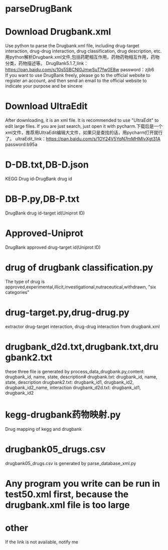 # parseDrugBank
# Download Drugbank.xml
Use python to parse the Drugbank.xml file, including drug-target interaction, drug-drug interaction, drug classification, drug description, etc.用python解析Drugbank.xml文件,包括药靶相互作用，药物药物相互作用，药物分类，药物描述等。
DrugBank5.1.7_link：https://pan.baidu.com/s/10s5SBCNI0JmwSuT7fw0E8w password：zjb6               
If you want to use DrugBank freely, please go to the official website to register an account, and then send an email to the official website to indicate your purpose and be sincere
# Download UltraEdit
After downloading, it is an xml file. It is recommended to use "UltraEdit" to edit large files. If you are just search, just open it with pycharm.下载后是一个xml文件，推荐用UltraEdit编辑大文件，如果只是查找的话，用pycharm打开就行了。
ultraEdit_link：https://pan.baidu.com/s/1OY24V5YqN7mMHMIvXgt31A password:b95a 
# D-DB.txt,DB-D.json
KEGG Drug id-DrugBank drug id
# DB-P.py,DB-P.txt
DrugBank drug id-target id(Uniprot ID)
# Approved-Uniprot
DrugBank approved drug-target id(Uniprot ID)
# drug of drugbank classification.py
The type of drug is approved,experimental,illicit,investigational,nutraceutical,withdrawn,     "six categories"
# drug-target.py,drug-drug.py
extractor drug-target interaction, drug-drug interaction from drugbank.xml
# drugbank_d2d.txt,drugbank.txt,drugbank2.txt
these three file is generated by process_data_drugbank.py,content: drugbank_id, name, state, description# drugbank.txt: drugbank_id, name, state, description  drugbank2.txt: drugbank_id1, drugbank_id2, drugbank_id2_name, interaction  drugbank_d2d.txt: drugbank_id1, drugbank_id2
# kegg-drugbank药物映射.py
Drug mapping of kegg and drugbank
# drugbank05_drugs.csv
drugbank05_drugs.csv is generated by parse_database_xml.py
# Any program you write can be run in test50.xml first, because the drugbank.xml file is too large
# other
If the link is not available, notify me
